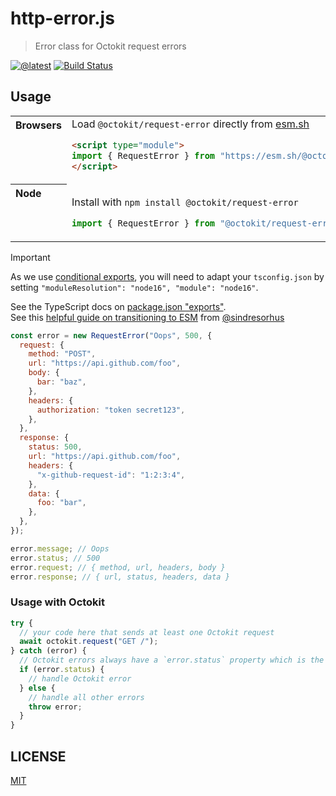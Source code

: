 # http-error.js

> Error class for Octokit request errors

[![@latest](https://img.shields.io/npm/v/@octokit/request-error.svg)](https://www.npmjs.com/package/@octokit/request-error)
[![Build Status](https://github.com/octokit/request-error.js/workflows/Test/badge.svg)](https://github.com/octokit/request-error.js/actions?query=workflow%3ATest)

## Usage

<table>
<tbody valign=top align=left>
<tr><th>
Browsers
</th><td width=100%>
Load <code>@octokit/request-error</code> directly from <a href="https://esm.sh">esm.sh</a>
        
```html
<script type="module">
import { RequestError } from "https://esm.sh/@octokit/request-error";
</script>
```

</td></tr>
<tr><th>
Node
</th><td>

Install with <code>npm install @octokit/request-error</code>

```js
import { RequestError } from "@octokit/request-error";
```

</td></tr>
</tbody>
</table>

> [!IMPORTANT]
> As we use [conditional exports](https://nodejs.org/api/packages.html#conditional-exports), you will need to adapt your `tsconfig.json` by setting `"moduleResolution": "node16", "module": "node16"`.
>
> See the TypeScript docs on [package.json "exports"](https://www.typescriptlang.org/docs/handbook/modules/reference.html#packagejson-exports).<br>
> See this [helpful guide on transitioning to ESM](https://gist.github.com/sindresorhus/a39789f98801d908bbc7ff3ecc99d99c) from [@sindresorhus](https://github.com/sindresorhus)

```js
const error = new RequestError("Oops", 500, {
  request: {
    method: "POST",
    url: "https://api.github.com/foo",
    body: {
      bar: "baz",
    },
    headers: {
      authorization: "token secret123",
    },
  },
  response: {
    status: 500,
    url: "https://api.github.com/foo",
    headers: {
      "x-github-request-id": "1:2:3:4",
    },
    data: {
      foo: "bar",
    },
  },
});

error.message; // Oops
error.status; // 500
error.request; // { method, url, headers, body }
error.response; // { url, status, headers, data }
```

### Usage with Octokit

```js
try {
  // your code here that sends at least one Octokit request
  await octokit.request("GET /");
} catch (error) {
  // Octokit errors always have a `error.status` property which is the http response code
  if (error.status) {
    // handle Octokit error
  } else {
    // handle all other errors
    throw error;
  }
}
```

## LICENSE

[MIT](LICENSE)
